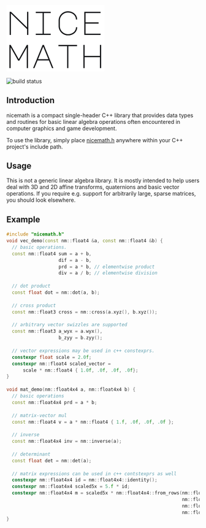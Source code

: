 <img src="https://github.com/nicebyte/nicemath/blob/master/nicemath.png?raw=true" width="256"/>

![build status](https://ci.appveyor.com/api/projects/status/f3tvwbeyvattk9xd?svg=true)

## Introduction
nicemath is a compact single-header C++ library that provides data types and routines for basic linear algebra operations often encountered in computer graphics and game development.

To use the library, simply place [nicemath.h](https://raw.githubusercontent.com/nicebyte/nicemath/master/nicemath.h) anywhere within your C++ project's include path.

## Usage
This is not a generic linear algebra library. It is mostly intended to help users deal with 3D and 2D affine transforms, quaternions and basic vector operations. If you require e.g. support for arbitrarily large, sparse matrices, you should look elsewhere.

## Example

```cpp
#include "nicemath.h"
void vec_demo(const nm::float4 &a, const nm::float4 &b) {
  // basic operations.
  const nm::float4 sum = a + b,
                   dif = a - b,
                   prd = a * b, // elementwise product
                   div = a / b; // elementwise division
                   
  // dot product
  const float dot = nm::dot(a, b);
  
  // cross product
  const nm::float3 cross = nm::cross(a.xyz(), b.xyz());
  
  // arbitrary vector swizzles are supported
  const nm::float3 a_wyx = a.wyx(),
                   b_zyy = b.zyy();
                   
  // vector expressions may be used in c++ constexprs.
  constexpr float scale = 2.0f;
  constexpr nm::float4 scaled_vector =
      scale * nm::float4 { 1.0f, .0f, .0f, .0f};
}

void mat_demo(nm::float4x4 a, nm::float4x4 b) {
  // basic operations
  const nm::float4x4 prd = a * b;

  // matrix-vector mul
  const nm::float4 v = a * nm::float4 { 1.f, .0f, .0f, .0f };
  
  // inverse
  const nm::float4x4 inv = nm::inverse(a);
  
  // determinant
  const float det = nm::det(a);
  
  // matrix expressions can be used in c++ contstexprs as well
  constexpr nm::float4x4 id = nm::float4x4::identity();
  constexpr nm::float4x4 scaled5x = 5.f * id;
  constexpr nm::float4x4 m = scaled5x * nm::float4x4::from_rows(nm::float4 { 2.f, 3.f, .0f, .0f },
                                                                nm::float4 { 9.f, 1.f, 2.f, .0f },
                                                                nm::float4 { 8.f, 4.f, .7f, .0f },
                                                                nm::float4 { 6.f, 7.f, 1.f, 1.f });
}
```
